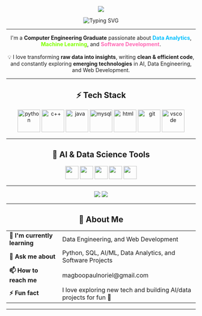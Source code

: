 <!-- Futuristic Banner -->
<p align="center">
  <img src="https://capsule-render.vercel.app/api?type=waving&color=0:00BFFF,100:FF1493&height=200&section=header&text=🚀%20Paul%20👋&fontSize=50&fontColor=ffffff&animation=twinkling&fontAlignY=35" />
</p>

<!-- Typing Animation Header -->
<!-- Typing animation (centered reliably) -->
<!-- Typing Animation (Centered) -->
<div align="center">
  <img src="https://readme-typing-svg.herokuapp.com?font=Fira+Code&weight=600&size=24&pause=1000&color=00BFFF&center=true&vCenter=true&width=600&lines=Turning+Data+into+Insights;Building+Smart+Software;Exploring+AI+%26+Web" alt="Typing SVG" />
</div>




---

<!-- Bio -->
<p align="center">
  I'm a <b>Computer Engineering Graduate</b> passionate about  
  <span style="color:#00BFFF"><b>Data Analytics</b></span>,  
  <span style="color:#7FFF00"><b>Machine Learning</b></span>, and  
  <span style="color:#FF69B4"><b>Software Development</b></span>.  
  <br><br>
  💡 I love transforming <b>raw data into insights</b>, writing <b>clean & efficient code</b>,  
  and constantly exploring <b>emerging technologies</b> in AI, Data Engineering, and Web Development.  
</p>

---

<!-- Tech Stack -->
<h2 align="center">⚡ Tech Stack</h2>

<div align="center">
  <img src="https://skillicons.dev/icons?i=py" height="60" alt="python" />
  <img src="https://skillicons.dev/icons?i=cpp" height="60" alt="c++" />
  <img src="https://skillicons.dev/icons?i=java" height="60" alt="java" />
  <img src="https://skillicons.dev/icons?i=mysql" height="60" alt="mysql" />
  <img src="https://skillicons.dev/icons?i=html" height="60" alt="html" />
  <img src="https://skillicons.dev/icons?i=git" height="60" alt="git" />
  <img src="https://skillicons.dev/icons?i=vscode" height="60" alt="vscode" />
</div>

---

<!-- AI/ML Stack -->
<h2 align="center">🤖 AI & Data Science Tools</h2>

<div align="center">
  <img src="https://img.shields.io/badge/Pandas-150458?style=for-the-badge&logo=pandas&logoColor=white" height="35"/>
  <img src="https://img.shields.io/badge/NumPy-013243?style=for-the-badge&logo=numpy&logoColor=white" height="35"/>
  <img src="https://img.shields.io/badge/Matplotlib-003B57?style=for-the-badge&logo=plotly&logoColor=white" height="35"/>
  <img src="https://img.shields.io/badge/Scikit--Learn-F7931E?style=for-the-badge&logo=scikitlearn&logoColor=white" height="35"/>
  <img src="https://img.shields.io/badge/TensorFlow-FF6F00?style=for-the-badge&logo=tensorflow&logoColor=white" height="35"/>
</div>

---

<!-- Focus & Learning Badges -->
<div align="center">
  <img src="https://img.shields.io/badge/FOCUS-DATA_ANALYTICS_|_AI/ML_|_SOFTWARE-blue?style=for-the-badge&logo=python&logoColor=white" />
  <img src="https://img.shields.io/badge/LEARNING-DATA_ENGINEERING_|_WEB_DEVELOPMENT-green?style=for-the-badge&logo=react&logoColor=white" />
</div>

---

<!-- Info Section -->
<h2 align="center">📌 About Me</h2>

<table align="center">
  <tr>
    <td><b>🌱 I'm currently learning</b></td>
    <td>Data Engineering, and Web Development</td>
  </tr>
  <tr>
    <td><b>💬 Ask me about</b></td>
    <td>Python, SQL, AI/ML, Data Analytics, and Software Projects</td>
  </tr>
  <tr>
    <td><b>📫 How to reach me</b></td>
    <td>magboopaulnoriel@gmail.com</td>
  </tr>
  <tr>
    <td><b>⚡ Fun fact</b></td>
    <td>I love exploring new tech and building AI/data projects for fun 🚀</td>
  </tr>
</table>

---
